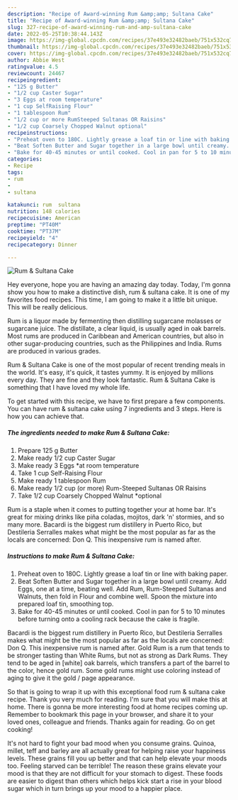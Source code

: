 ```yaml
---
description: "Recipe of Award-winning Rum &amp;amp; Sultana Cake"
title: "Recipe of Award-winning Rum &amp;amp; Sultana Cake"
slug: 327-recipe-of-award-winning-rum-and-amp-sultana-cake
date: 2022-05-25T10:38:44.143Z
image: https://img-global.cpcdn.com/recipes/37e493e32482baeb/751x532cq70/rum-sultana-cake-recipe-main-photo.jpg
thumbnail: https://img-global.cpcdn.com/recipes/37e493e32482baeb/751x532cq70/rum-sultana-cake-recipe-main-photo.jpg
cover: https://img-global.cpcdn.com/recipes/37e493e32482baeb/751x532cq70/rum-sultana-cake-recipe-main-photo.jpg
author: Abbie West
ratingvalue: 4.5
reviewcount: 24467
recipeingredient:
- "125 g Butter"
- "1/2 cup Caster Sugar"
- "3 Eggs at room temperature"
- "1 cup SelfRaising Flour"
- "1 tablespoon Rum"
- "1/2 cup or more RumSteeped Sultanas OR Raisins"
- "1/2 cup Coarsely Chopped Walnut optional"
recipeinstructions:
- "Preheat oven to 180C. Lightly grease a loaf tin or line with baking paper."
- "Beat Soften Butter and Sugar together in a large bowl until creamy. Add Eggs, one at a time, beating well. Add Rum, Rum-Steeped Sultanas and Walnuts, then fold in Flour and combine well. Spoon the mixture into prepared loaf tin, smoothing top."
- "Bake for 40-45 minutes or until cooked. Cool in pan for 5 to 10 minutes before turning onto a cooling rack because the cake is fragile."
categories:
- Recipe
tags:
- rum
- 
- sultana

katakunci: rum  sultana 
nutrition: 148 calories
recipecuisine: American
preptime: "PT40M"
cooktime: "PT37M"
recipeyield: "4"
recipecategory: Dinner

---
```



![Rum &amp; Sultana Cake](https://img-global.cpcdn.com/recipes/37e493e32482baeb/751x532cq70/rum-sultana-cake-recipe-main-photo.jpg)

Hey everyone, hope you are having an amazing day today. Today, I'm gonna show you how to make a distinctive dish, rum &amp; sultana cake. It is one of my favorites food recipes. This time, I am going to make it a little bit unique. This will be really delicious.

Rum is a liquor made by fermenting then distilling sugarcane molasses or sugarcane juice. The distillate, a clear liquid, is usually aged in oak barrels. Most rums are produced in Caribbean and American countries, but also in other sugar-producing countries, such as the Philippines and India. Rums are produced in various grades.

Rum &amp; Sultana Cake is one of the most popular of recent trending meals in the world. It's easy, it's quick, it tastes yummy. It is enjoyed by millions every day. They are fine and they look fantastic. Rum &amp; Sultana Cake is something that I have loved my whole life.


To get started with this recipe, we have to first prepare a few components. You can have rum &amp; sultana cake using 7 ingredients and 3 steps. Here is how you can achieve that.

<!--inarticleads1-->

##### The ingredients needed to make Rum &amp; Sultana Cake:

1. Prepare 125 g Butter
1. Make ready 1/2 cup Caster Sugar
1. Make ready 3 Eggs *at room temperature
1. Take 1 cup Self-Raising Flour
1. Make ready 1 tablespoon Rum
1. Make ready 1/2 cup (or more) Rum-Steeped Sultanas OR Raisins
1. Take 1/2 cup Coarsely Chopped Walnut *optional


Rum is a staple when it comes to putting together your at home bar. It&#39;s great for mixing drinks like piña coladas, mojitos, dark &#39;n&#39; stormies, and so many more. Bacardi is the biggest rum distillery in Puerto Rico, but Destileria Serralles makes what might be the most popular as far as the locals are concerned: Don Q. This inexpensive rum is named after. 

<!--inarticleads2-->

##### Instructions to make Rum &amp; Sultana Cake:

1. Preheat oven to 180C. Lightly grease a loaf tin or line with baking paper.
1. Beat Soften Butter and Sugar together in a large bowl until creamy. Add Eggs, one at a time, beating well. Add Rum, Rum-Steeped Sultanas and Walnuts, then fold in Flour and combine well. Spoon the mixture into prepared loaf tin, smoothing top.
1. Bake for 40-45 minutes or until cooked. Cool in pan for 5 to 10 minutes before turning onto a cooling rack because the cake is fragile.


Bacardi is the biggest rum distillery in Puerto Rico, but Destileria Serralles makes what might be the most popular as far as the locals are concerned: Don Q. This inexpensive rum is named after. Gold Rum is a rum that tends to be stronger tasting than White Rums, but not as strong as Dark Rums. They tend to be aged in [white] oak barrels, which transfers a part of the barrel to the color, hence gold rum. Some gold rums might use coloring instead of aging to give it the gold / page appearance. 

So that is going to wrap it up with this exceptional food rum &amp; sultana cake recipe. Thank you very much for reading. I'm sure that you will make this at home. There is gonna be more interesting food at home recipes coming up. Remember to bookmark this page in your browser, and share it to your loved ones, colleague and friends. Thanks again for reading. Go on get cooking!

It's not hard to fight your bad mood when you consume grains. Quinoa, millet, teff and barley are all actually great for helping raise your happiness levels. These grains fill you up better and that can help elevate your moods too. Feeling starved can be terrible! The reason these grains elevate your mood is that they are not difficult for your stomach to digest. These foods are easier to digest than others which helps kick start a rise in your blood sugar which in turn brings up your mood to a happier place.
